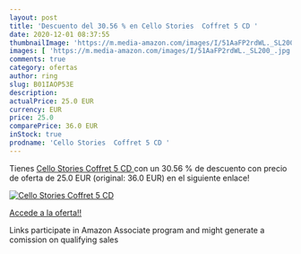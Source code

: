 ```yaml
---
layout: post
title: 'Descuento del 30.56 % en Cello Stories  Coffret 5 CD '
date: 2020-12-01 08:37:55
thumbnailImage: 'https://m.media-amazon.com/images/I/51AaFP2rdWL._SL200_.jpg'
images: [ 'https://m.media-amazon.com/images/I/51AaFP2rdWL._SL200_.jpg' ]
comments: true
category: ofertas
author: ring
slug: B01IAOP53E
description:
actualPrice: 25.0 EUR
currency: EUR
price: 25.0
comparePrice: 36.0 EUR
inStock: true
prodname: 'Cello Stories  Coffret 5 CD '
---
```


Tienes [Cello Stories  Coffret 5 CD ](https://www.amazon.fr/dp/B01IAOP53E/?tag=tolees0d-21) con un 30.56 % de descuento con precio de oferta de 25.0 EUR (original: 36.0 EUR) en el siguiente enlace!

[![Cello Stories  Coffret 5 CD ](https://m.media-amazon.com/images/I/51AaFP2rdWL._SL200_.jpg)](https://www.amazon.fr/dp/B01IAOP53E/?tag=tolees0d-21)

[Accede a la oferta!!](https://www.amazon.fr/dp/B01IAOP53E/?tag=tolees0d-21)

Links participate in Amazon Associate program and might generate a comission on qualifying sales


